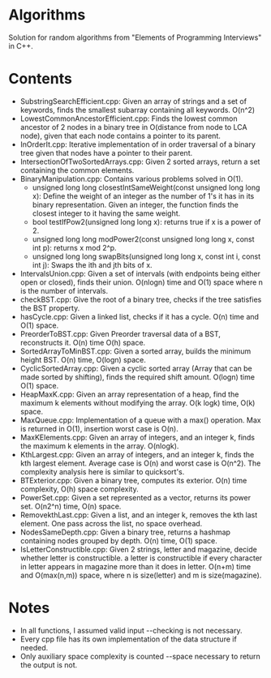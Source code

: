 # Algorithms
Solution for random algorithms from "Elements of Programming Interviews" in C++.

# Contents
* SubstringSearchEfficient.cpp:
Given an array of strings and a set of keywords, finds the smallest subarray containing all keywords. O(n^2)
* LowestCommonAncestorEfficient.cpp:
Finds the lowest common ancestor of 2 nodes in a binary tree in O(distance from node to LCA node), given that each node contains a pointer to its parent.
* InOrderIt.cpp: Iterative implementation of in order traversal of a binary tree given that nodes have a pointer to their parent.
* IntersectionOfTwoSortedArrays.cpp: Given 2 sorted arrays, return a set containing the common elements.
* BinaryManipulation.cpp: Contains various problems solved in O(1).
    * unsigned long long closestIntSameWeight(const unsigned long long x): Define the weight of an integer as the number of 1's it has in its binary representation. Given an integer, the function finds the closest integer to it having the same weight.
    * bool testIfPow2(unsigned long long x): returns true if x is a power of 2.
    * unsigned long long modPower2(const unsigned long long x, const int p): returns x mod 2^p.
    * unsigned long long swapBits(unsigned long long x, const int i, const int j): Swaps the ith and jth bits of x.
* IntervalsUnion.cpp: Given a set of intervals (with endpoints being either open or closed), finds their union. O(nlogn) time and O(1) space where n is the number of intervals.
* checkBST.cpp: Give the root of a binary tree, checks if the tree satisfies the BST property.
* hasCycle.cpp: Given a linked list, checks if it has a cycle. O(n) time and O(1) space.
* PreorderToBST.cpp: Given Preorder traversal data of a BST, reconstructs it. O(n) time O(h) space.
* SortedArrayToMinBST.cpp: Given a sorted array, builds the minimum height BST. O(n) time, O(logn) space.
* CyclicSortedArray.cpp: Given a cyclic sorted array (Array that can be made sorted by shifting), finds the required shift amount. O(logn) time O(1) space.
* HeapMaxK.cpp: Given an array representation of a heap, find the maximum k elements without modifying the array. O(k logk) time, O(k) space.
* MaxQueue.cpp: Implementation of a queue with a max() operation. Max is returned in O(1), insertion worst case is O(n).
* MaxKElements.cpp: Given an array of integers, and an integer k, finds the maximum k elements in the array. O(nlogk).
* KthLargest.cpp: Given an array of integers, and an integer k, finds the kth largest element. Average case is O(n) and worst case is O(n^2). The complexity analysis here is similar to quicksort's.
* BTExterior.cpp: Given a binary tree, computes its exterior. O(n) time complexity, O(h) space complexity.
* PowerSet.cpp: Given a set represented as a vector, returns its power set. O(n2^n) time, O(n) space.
* RemovekthLast.cpp: Given a list, and an integer k, removes the kth last element. One pass across the list, no space overhead.
* NodesSameDepth.cpp: Given a binary tree, returns a hashmap containing nodes grouped by depth. O(n) time, O(1) space.
* IsLetterConstructible.cpp: Given 2 strings, letter and magazine, decide whether letter is constructible. a letter is constructible if every character in letter appears in magazine more than it does in letter. O(n+m) time and O(max(n,m)) space, where n is size(letter) and m is size(magazine).

# Notes
* In all functions, I assumed valid input --checking is not necessary.
* Every cpp file has its own implementation of the data structure if needed.
* Only auxiliary space complexity is counted --space necessary to return the output is not.
